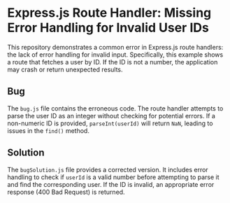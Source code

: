 # Express.js Route Handler: Missing Error Handling for Invalid User IDs

This repository demonstrates a common error in Express.js route handlers: the lack of error handling for invalid input. Specifically, this example shows a route that fetches a user by ID. If the ID is not a number, the application may crash or return unexpected results.

## Bug
The `bug.js` file contains the erroneous code.  The route handler attempts to parse the user ID as an integer without checking for potential errors.  If a non-numeric ID is provided, `parseInt(userId)` will return `NaN`, leading to issues in the `find()` method.

## Solution
The `bugSolution.js` file provides a corrected version. It includes error handling to check if `userId` is a valid number before attempting to parse it and find the corresponding user.  If the ID is invalid, an appropriate error response (400 Bad Request) is returned.